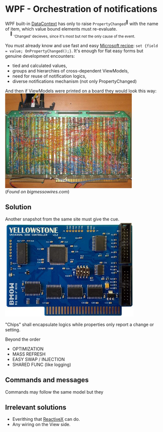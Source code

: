 # WPF - Orchestration of notifications

WPF built-in [DataContext](https://learn.microsoft.com/dotnet/desktop/wpf/data/how-to-specify-the-binding-source) has only to raise `PropertyChanged`<sup>:raising_hand:</sup> with the name of item, which value bound elements must re-evaluate.\
&nbsp;&nbsp;&nbsp;&nbsp;<sup>:raising_hand:</sup>&nbsp;<sub>'Changed' decieves, since it's most but not the only cause of the event.</sub>

You must already know and use fast and easy [Microsoft recipe](https://learn.microsoft.com/en-us/dotnet/desktop/wpf/data/how-to-implement-property-change-notification): `set {field = value; OnPropertyChanged();}`. It's enough for flat easy forms but genuine development encounters:
+ tied and calculated values,
+ groups and hierarchies of cross-dependent ViewModels, 
+ need for reuse of notification logics,
+ diverse notifications mechanism (not only PropertyChanged)

And then if ViewModels were printed on a board they would look this way:\
![Messed wires snap from bigmessowires.com/](../../../../../_rsc/images/bigmessowires.com_wired-circuit.jpg)\
(*Found on bigmessowires.com*)

## Solution 

Another snapshot from the same site must give the cue.\
![Order illustration of chips from bigmessowires.com/](../../../../../_rsc/images/bigmessowires.com_inegrated-circuit.jpg)

"Chips" shall encapsulate logics while properties only report a change or setting.

Beyond the order 
+ OPTIMIZATION
+ MASS REFRESH
+ EASY SWAP / INJECTION
+ SHARED FUNC (like logging)

## Commands and messages

Commands may follow the same model but they 

## Irrelevant solutions

+ Everithing that [ReactiveX](https://reactivex.io/) can do.
+ Any wiring on the View side.

